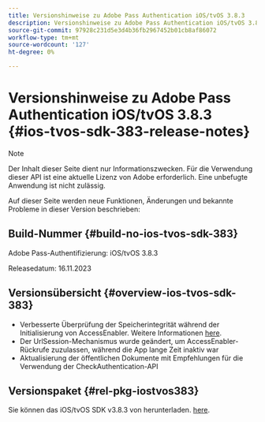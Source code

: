 ```yaml
---
title: Versionshinweise zu Adobe Pass Authentication iOS/tvOS 3.8.3
description: Versionshinweise zu Adobe Pass Authentication iOS/tvOS 3.8.3
source-git-commit: 97928c231d5e3d4b36fb2967452b01cb8af86072
workflow-type: tm+mt
source-wordcount: '127'
ht-degree: 0%

---
```


# Versionshinweise zu Adobe Pass Authentication iOS/tvOS 3.8.3 {#ios-tvos-sdk-383-release-notes}

>[!NOTE]
>
>Der Inhalt dieser Seite dient nur Informationszwecken. Für die Verwendung dieser API ist eine aktuelle Lizenz von Adobe erforderlich. Eine unbefugte Anwendung ist nicht zulässig.

Auf dieser Seite werden neue Funktionen, Änderungen und bekannte Probleme in dieser Version beschrieben:

## Build-Nummer {#build-no-ios-tvos-sdk-383}

Adobe Pass-Authentifizierung: iOS/tvOS 3.8.3

Releasedatum: 16.11.2023



## Versionsübersicht {#overview-ios-tvos-sdk-383}

* Verbesserte Überprüfung der Speicherintegrität während der Initialisierung von AccessEnabler. Weitere Informationen [here](/help/authentication/iostvos-sdk-storage-integrity-checks.md).
* Der UrlSession-Mechanismus wurde geändert, um AccessEnabler-Rückrufe zuzulassen, während die App lange Zeit inaktiv war
* Aktualisierung der öffentlichen Dokumente mit Empfehlungen für die Verwendung der CheckAuthentication-API


## Versionspaket {#rel-pkg-iostvos383}

Sie können das iOS/tvOS SDK v3.8.3 von herunterladen. [here](https://tve.zendesk.com/hc/en-us/articles/204963209-iOS-tvOS-Native-AccessEnabler-Library).
